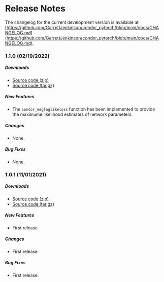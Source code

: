 # Release Notes

The changelog for the current development version is available at
[https://github.com/GarrettJenkinson/condor_pytorch/blob/main/docs/CHANGELOG.md](https://github.com/GarrettJenkinson/condor_pytorch/blob/main/docs/CHANGELOG.md).

### 1.1.0 (02/19/2022)

##### Downloads

- [Source code (zip)](https://github.com/GarrettJenkinson/condor_pytorch/archive/v1.1.0.zip)
- [Source code (tar.gz)](https://github.com/GarrettJenkinson/condor_pytorch/archive/v1.1.0.tar.gz)

##### New Features

- The `condor_negloglikeloss` function has been implemented to provide the maximume likelihood estimates of network parameters.

##### Changes

- None.

##### Bug Fixes

- None.

### 1.0.1 (11/01/2021)

##### Downloads

- [Source code (zip)](https://github.com/GarrettJenkinson/condor_pytorch/archive/v1.0.1.zip)
- [Source code (tar.gz)](https://github.com/GarrettJenkinson/condor_pytorch/archive/v1.0.1.tar.gz)

##### New Features

- First release.

##### Changes

- First release.

##### Bug Fixes

- First release.
